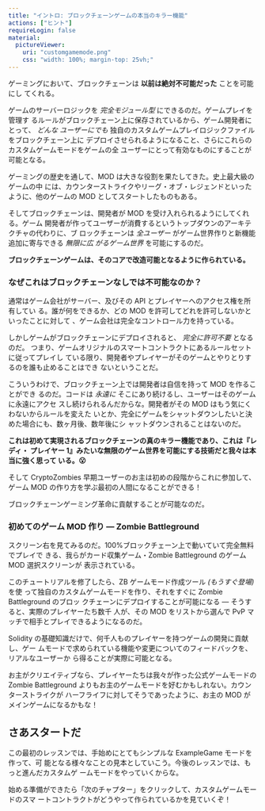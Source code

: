 ```yaml
---
title: "イントロ: ブロックチェーンゲームの本当のキラー機能"
actions: ["ヒント"]
requireLogin: false
material:
  pictureViewer:
    uri: "customgamemode.png"
    css: "width: 100%; margin-top: 25vh;"
---
```


ゲーミングにおいて、ブロックチェーンは **以前は絶対不可能だった** ことを可能にし
てくれる。

ゲームのサーバーロジックを _完全モジュール型_ にできるのだ。ゲームプレイを管理す
るルールがブロックチェーン上に保存されているから、ゲーム開発者にとって、 _どんな
ユーザーにでも_ 独自のカスタムゲームプレイロジックファイルをブロックチェーン上に
デプロイさせられるようになること、さらにこれらのカスタムゲームモードをゲームの全
ユーザーにとって有効なものにすることが可能となる。

ゲーミングの歴史を通して、MOD は大きな役割を果たしてきた。史上最大級のゲームの中
には、カウンターストライクやリーグ・オブ・レジェンドといったように、他のゲームの
MOD としてスタートしたものもある。

そしてブロックチェーンは、開発者が MOD を受け入れられるようにしてくれる。ゲーム
開発者が作ってユーザーが消費するというトップダウンのアーキテクチャの代わりに、ブ
ロックチェーンは _全ユーザー_ がゲーム世界作りと新機能追加に寄与できる _無限に広
がるゲーム世界_ を可能にするのだ。

**ブロックチェーンゲームは、そのコアで改造可能となるように作られている。**

### なぜこれはブロックチェーンなしでは不可能なのか？

通常はゲーム会社がサーバー、及びその API とプレイヤーへのアクセス権を所有してい
る。誰が何をできるか、どの MOD を許可してどれを許可しないかといったことに対して
、ゲーム会社は完全なコントロール力を持っている。

しかしゲームがブロックチェーンにデプロイされると、 _完全に許可不要_ となるのだ。
つまり、ゲームオリジナルのスマートコントラクトにあるルールセットに従ってプレイし
ている限り、開発者やプレイヤーがそのゲームとやりとりするのを誰も止めることはでき
ないということだ。

こういうわけで、ブロックチェーン上では開発者は自信を持って MOD を作ることができ
るのだ。コードは _永遠に_ そこにあり続けるし、ユーザーはそのゲームに永遠にアクセ
スし続けられるんだからな。開発者がその MOD はもう気にくわないからルールを変えた
いとか、完全にゲームをシャットダウンしたいと決めた場合にも、数ヶ月後、数年後にシ
ャットダウンされることはないのだ。

**これは初めて実現されるブロックチェーンの真のキラー機能であり、これは『レディ・
プレイヤー 1』みたいな無限のゲーム世界を可能にする技術だと我々は本当に強く思って
いる。😮**

そして CryptoZombies 早期ユーザーのお主は初めの段階からこれに参加して、ゲーム
MOD の作り方を学ぶ最初の人間になることができる！

ブロックチェーンゲーミング革命に貢献することが可能なのだ。

### 初めてのゲーム MOD 作り — Zombie Battleground

スクリーン右を見てみるのだ。100%ブロックチェーン上で動いていて完全無料でプレイで
きる、我らがカード収集ゲーム・Zombie Battleground のゲーム MOD 選択スクリーンが
表示されている。

このチュートリアルを修了したら、ZB ゲームモード作成ツール _(もうすぐ登場)_ を使
って独自のカスタムゲームモードを作り、それをすぐに Zombie Battleground のブロッ
クチェーンにデプロイすることが可能になる — そうすると、実際のプレイヤーたち数千
人が、その MOD をリストから選んで PvP マッチで相手とプレイできるようになるのだ。

Solidity の基礎知識だけで、何千人ものプレイヤーを持つゲームの開発に貢献し、ゲー
ムモードで求められている機能や変更についてのフィードバックを、リアルなユーザーか
ら得ることが実際に可能となる。

お主がクリエイティブなら、プレイヤーたちは我々が作った公式ゲームモードの Zombie
Battleground よりもお主のゲームモードを好むかもしれない。カウンターストライクが
ハーフライフに対してそうであったように、お主の MOD がメインゲームになるかもな！

## さあスタートだ

この最初のレッスンでは、手始めにとてもシンプルな ExampleGame モードを作って、可
能となる様々なことの見本としていこう。今後のレッスンでは、もっと進んだカスタムゲ
ームモードをやっていくからな。

始める準備ができたら「次のチャプター」をクリックして、カスタムゲームモードのスマ
ートコントラクトがどうやって作られているかを見ていくぞ！
